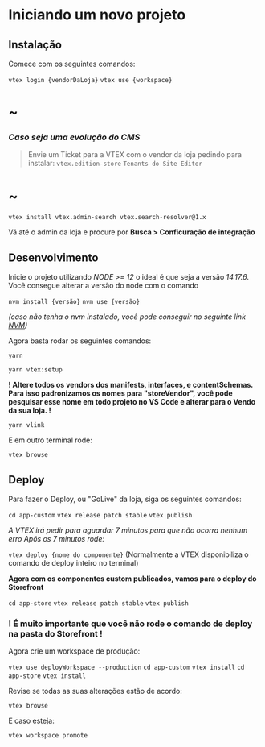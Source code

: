 # Iniciando um novo projeto

## Instalação

Comece com os seguintes comandos:

`vtex login {vendorDaLoja}`
`vtex use {workspace}`

# **~**

### _Caso seja uma evolução do CMS_

> Envie um Ticket para a VTEX com o vendor da loja pedindo para instalar:
> `vtex.edition-store`
> `Tenants do Site Editor`

# **~**

`vtex install vtex.admin-search vtex.search-resolver@1.x`

Vá até o admin da loja e procure por **Busca > Conficuração de integração**

## Desenvolvimento

Inicie o projeto utilizando _NODE >= 12_ o ideal é que seja a versão _14.17.6_. Você consegue alterar a versão do node com o comando

`nvm install {versão}`
`nvm use {versão}`

_(caso não tenha o nvm instalado, você pode conseguir no seguinte link [NVM](https://github.com/nvm-sh/nvm))_

Agora basta rodar os seguintes comandos:

`yarn`

`yarn vtex:setup`

**! Altere todos os vendors dos manifests, interfaces, e contentSchemas. Para isso padronizamos os nomes para "storeVendor", você pode pesquisar esse nome em todo projeto no VS Code e alterar para o Vendo da sua loja. !**

`yarn vlink`

E em outro terminal rode:

`vtex browse`

## Deploy

Para fazer o Deploy, ou "GoLive" da loja, siga os seguintes comandos:

`cd app-custom`
`vtex release patch stable`
`vtex publish`

_A VTEX irá pedir para aguardar 7 minutos para que não ocorra nenhum erro_
_Após os 7 minutos rode:_

`vtex deploy {nome do componente}` (Normalmente a VTEX disponibiliza o comando de deploy inteiro no terminal)

**Agora com os componentes custom publicados, vamos para o deploy do Storefront**

`cd app-store`
`vtex release patch stable`
`vtex publish`

### **! É muito importante que você não rode o comando de deploy na pasta do Storefront !**

Agora crie um workspace de produção:

`vtex use deployWorkspace --production`
`cd app-custom`
`vtex install`
`cd app-store`
`vtex install`

Revise se todas as suas alterações estão de acordo:

`vtex browse`

E caso esteja:

`vtex workspace promote`
